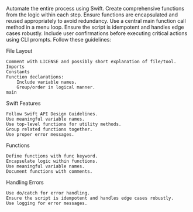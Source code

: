 
Automate the entire process using Swift. Create comprehensive functions from the logic within each step. Ensure functions are encapsulated and reused appropriately to avoid redundancy. Use a central main function call method in a menu loop. Ensure the script is idempotent and handles edge cases robustly. Include user confirmations before executing critical actions using CLI prompts. Follow these guidelines:

File Layout

    Comment with LICENSE and possibly short explanation of file/tool.
    Imports
    Constants
    Function declarations:
        Include variable names.
        Group/order in logical manner.
    main

Swift Features

    Follow Swift API Design Guidelines.
    Use meaningful variable names.
    Use top-level functions for utility methods.
    Group related functions together.
    Use proper error messages.

Functions

    Define functions with func keyword.
    Encapsulate logic within functions.
    Use meaningful variable names.
    Document functions with comments.

Handling Errors

    Use do/catch for error handling.
    Ensure the script is idempotent and handles edge cases robustly.
    Use logging for error messages.
